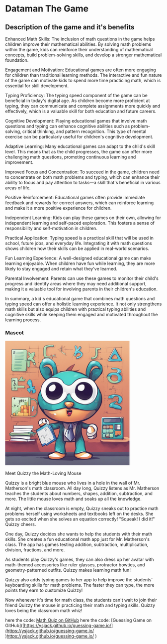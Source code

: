 <h1>Dataman The Game</h1>


<h2>Description of the game and it's benefits</h2> 
<body>
 <p>Enhanced Math Skills: The inclusion of math questions in the game helps children improve their mathematical abilities. By solving math problems within the game, kids can reinforce their understanding of mathematical concepts, build problem-solving skills, and develop a stronger mathematical foundation.</p>

  <p>Engagement and Motivation: Educational games are often more engaging for children than traditional learning methods. The interactive and fun nature of the game can motivate kids to spend more time practicing math, which is essential for skill development.</p>

<p>Typing Proficiency: The typing speed component of the game can be beneficial in today's digital age. As children become more proficient at typing, they can communicate and complete assignments more quickly and effectively, which is a valuable skill for both education and future careers.</p>

<p>Cognitive Development: Playing educational games that involve math questions and typing can enhance cognitive abilities such as problem-solving, critical thinking, and pattern recognition. This type of mental exercise can be particularly useful for children's cognitive development.</p>

<p>Adaptive Learning: Many educational games can adapt to the child's skill level. This means that as the child progresses, the game can offer more challenging math questions, promoting continuous learning and improvement.</p>

<p>Improved Focus and Concentration: To succeed in the game, children need to concentrate on both math problems and typing, which can enhance their ability to focus and pay attention to tasks—a skill that's beneficial in various areas of life.</p>

<p>Positive Reinforcement: Educational games often provide immediate feedback and rewards for correct answers, which can reinforce learning and make it a more positive experience for children.</p>

<p>Independent Learning: Kids can play these games on their own, allowing for independent learning and self-paced exploration. This fosters a sense of responsibility and self-motivation in children.</p>

<p>Practical Application: Typing speed is a practical skill that will be used in school, future jobs, and everyday life. Integrating it with math questions shows children how their skills can be applied in real-world scenarios.</p>

<p>Fun Learning Experience: A well-designed educational game can make learning enjoyable. When children have fun while learning, they are more likely to stay engaged and retain what they've learned.</p>

<p>Parental Involvement: Parents can use these games to monitor their child's progress and identify areas where they may need additional support, making it a valuable tool for involving parents in their children's education.</p>

<p>In summary, a kid's educational game that combines math questions and typing speed can offer a holistic learning experience. It not only strengthens math skills but also equips children with practical typing abilities and cognitive skills while keeping them engaged and motivated throughout the learning process.</p>

</body>

<h3>Mascot</h3>

<img src="mascot.png.png" width="400"></img>





Meet Quizzy the Math-Loving Mouse

Quizzy is a bright blue mouse who lives in a hole in the wall of Mr. Matherson's math classroom. All day long, Quizzy listens as Mr. Matherson teaches the students about numbers, shapes, addition, subtraction, and more. The little mouse loves math and soaks up all the knowledge.

At night, when the classroom is empty, Quizzy sneaks out to practice math problems herself using worksheets and textbooks left on the desks. She gets so excited when she solves an equation correctly! "Squeak! I did it!" Quizzy cheers.

One day, Quizzy decides she wants to help the students with their math skills. She creates a fun educational math app just for Mr. Matherson's class. The app has games testing addition, subtraction, multiplication, division, fractions, and more.

As students play Quizzy's games, they can also dress up her avatar with math-themed accessories like ruler glasses, protractor bowties, and geometry-patterned outfits. Quizzy makes learning math fun!

Quizzy also adds typing games to her app to help improve the students' keyboarding skills for math problems. The faster they can type, the more points they earn to customize Quizzy!

Now whenever it's time for math class, the students can't wait to join their friend Quizzy the mouse in practicing their math and typing skills. Quizzy loves being the classroom math whiz!


here the code: [Math Quiz on GitHub](https://github.com/Ysjack/Ysjack.github.io/blob/main/math%20quiz#L1)
here the code: [Guessing Game on GitHub]([https://ysjack.github.io/guessing-game.io/](https://ysjack.github.io/guessing-game.io/
)https://ysjack.github.io/guessing-game.io/
)
